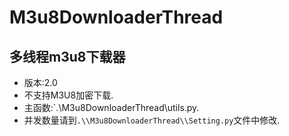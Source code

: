 # M3u8DownloaderThread
多线程m3u8下载器
---
 - 版本:2.0
 - 不支持M3U8加密下载.
 - 主函数:`.\\M3u8DownloaderThread\\utils.py.
 - 并发数量请到`.\\M3u8DownloaderThread\\Setting.py`文件中修改.
